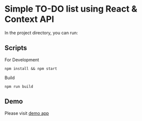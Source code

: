 # Simple TO-DO list using React & Context API

In the project directory, you can run:

## Scripts

For Development

`npm install && npm start`

Build

`npm run build`

## Demo
Please visit [demo app](http://jatheepan.github.io/todo-react)
